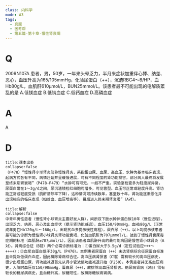 ```yaml
---
class: 内科学
mode: A3
tags:
  - 真题
  - 医考帮
  - 第五篇-第十章-慢性肾衰竭
---
```


# Q
2009N107A 患者，男，50岁，一年来头晕乏力，半月来症状加重伴心悸、纳差、恶心，血压升高为165/105mmHg，化验尿蛋白（++），沉渣RBC4～8/HP，血Hb80g/L，血肌酐610μmol/L，BUN25mmol/L。该患者最不可能出现的电解质紊乱的是
A.低镁血症
B.低钠血症
C.低钙血症
D.高磷血症

# A
A
# D
```ad-note
title:课本出处
collapse:false
（P478）“慢性肾小球肾炎简称慢性肾炎，系指蛋白尿、血尿、高血压、水肿为基本临床表现，起病方式各有不同，病情迁延并呈缓慢进展，可有不同程度的肾功能损害，部分病人最终将发展至终末期肾衰竭”（P478-P479）“水肿可有可无，一般不严重。实验室检查多为轻度尿异常，尿蛋白常在1～3g/d之间，尿沉渣镜检红细胞可增多，可见管型。血压可正常或轻度升高。肾功能正常或轻度受损（肌酐清除率下降），这种情况可持续数年，甚至数十年，肾功能逐渐恶化并出现相应的临床表现（如贫血、血压增高等），最后进入终末期肾衰竭”（A对）。
```

```ad-summary
title:解析
collapse:false
中青年男性患者（慢性肾小球肾炎主要好发人群），间断双下肢水肿伴蛋白尿10年（慢性进程），出现乏力、纳差、恶心及出血症状（提示肾功能减退），血压150/90mmHg，血Hb80g/L（正常成年男性Hb120g/L～160g/L，出现贫血多提示慢性病程），蛋白尿（++）。以上均提示该患者最可能的诊断为慢性肾小球肾炎肾功能衰竭，化验血肌酐为707μmmol/L，达到了慢性肾衰尿毒症期的标准（血肌酐≥707μmol/L），因此该患者血肌酐升高的最可能病因是慢性肾小球肾炎（A对）。肾病综合征（B错）两个必需诊断标准为：①蛋白尿大于3.5g/d（定性试验应+++～++++）；②血浆白蛋白低于30g/L（P470）。本例患者尿蛋白（++）未达肾病综合征尿蛋白标准且未提及低蛋白血症，因此排除肾病综合征。高血压病肾损害（C错）需有较长的高血压病史，很少出现蛋白尿，肾功能减退首先从肾小管浓缩功能减退开始（P250）。本例患者并无高血压病史，入院时血压仅150/90mmHg，蛋白尿（++），故排除高血压肾损害。糖尿病肾病（D错）需有较长的糖尿病病史，且血糖升高，尿糖阳性，故排除糖尿病肾病。
```


